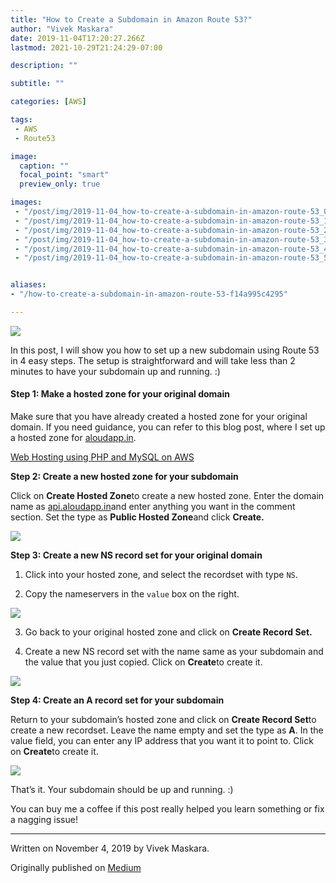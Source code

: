 ```yaml
---
title: "How to Create a Subdomain in Amazon Route 53?"
author: "Vivek Maskara"
date: 2019-11-04T17:20:27.266Z
lastmod: 2021-10-29T21:24:29-07:00

description: ""

subtitle: ""

categories: [AWS]

tags:
 - AWS
 - Route53

image:
  caption: ""
  focal_point: "smart"
  preview_only: true

images:
 - "/post/img/2019-11-04_how-to-create-a-subdomain-in-amazon-route-53_0.png"
 - "/post/img/2019-11-04_how-to-create-a-subdomain-in-amazon-route-53_1.png"
 - "/post/img/2019-11-04_how-to-create-a-subdomain-in-amazon-route-53_2.jpeg"
 - "/post/img/2019-11-04_how-to-create-a-subdomain-in-amazon-route-53_3.jpeg"
 - "/post/img/2019-11-04_how-to-create-a-subdomain-in-amazon-route-53_4.png"
 - "/post/img/2019-11-04_how-to-create-a-subdomain-in-amazon-route-53_5.png"


aliases:
- "/how-to-create-a-subdomain-in-amazon-route-53-f14a995c4295"

---
```


![](/post/img/2019-11-04_how-to-create-a-subdomain-in-amazon-route-53_0.png#layoutTextWidth)

In this post, I will show you how to set up a new subdomain using Route 53 in 4 easy steps. The setup is straightforward and will take less than 2 minutes to have your subdomain up and running. :)

#### Step 1: Make a hosted zone for your original domain

Make sure that you have already created a hosted zone for your original domain. If you need guidance, you can refer to this blog post, where I set up a hosted zone for [aloudapp.in](http://aloudapp.in).

[Web Hosting using PHP and MySQL on AWS](/web-hosting-using-php-and-mysql-on-aws-95bd5df0bd75 "https://medium.com/@maskaravivek/web-hosting-using-php-and-mysql-on-aws-95bd5df0bd75")

**Step 2: Create a new hosted zone for your subdomain**

Click on **Create Hosted Zone**to create a new hosted zone. Enter the domain name as [api.aloudapp.in](http://api.aloudapp.in)and enter anything you want in the comment section. Set the type as **Public Hosted Zone**and click **Create.**

![](/post/img/2019-11-04_how-to-create-a-subdomain-in-amazon-route-53_1.png#layoutTextWidth)

**Step 3: Create a new NS record set for your original domain**

1. Click into your hosted zone, and select the recordset with type `NS`.

2. Copy the nameservers in the `value` box on the right.

![](/post/img/2019-11-04_how-to-create-a-subdomain-in-amazon-route-53_2.jpeg#layoutTextWidth)

3. Go back to your original hosted zone and click on **Create Record Set.**

4. Create a new NS record set with the name same as your subdomain and the value that you just copied. Click on **Create**to create it.

![](/post/img/2019-11-04_how-to-create-a-subdomain-in-amazon-route-53_3.jpeg#layoutTextWidth)

**Step 4: Create an A record set for your subdomain**

Return to your subdomain’s hosted zone and click on **Create Record Set**to create a new recordset. Leave the name empty and set the type as **A**. In the value field, you can enter any IP address that you want it to point to. Click on **Create**to create it.

![](/post/img/2019-11-04_how-to-create-a-subdomain-in-amazon-route-53_4.png#layoutTextWidth)

That’s it. Your subdomain should be up and running. :)

You can buy me a coffee if this post really helped you learn something or fix a nagging issue!

* * *
Written on November 4, 2019 by Vivek Maskara.

Originally published on [Medium](https://medium.com/@maskaravivek/how-to-create-a-subdomain-in-amazon-route-53-f14a995c4295)

